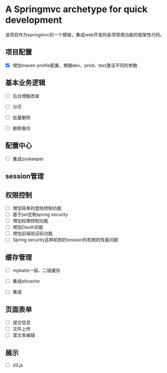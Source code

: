 
# A Springmvc archetype for quick development
该项目作为springmvc的一个模板，集成web开发的各项常用功能的框架性代码。


## 项目配置
- [x] 增加maven profile配置，根据dev、prod、test激活不同的参数


## 基本业务逻辑
- [ ] 后台增删改查
- [ ] 分页
- [ ] 批量删除
- [ ] 删除备份


## 配置中心
- [ ] 集成zookeeper

## session管理

## 权限控制
- [ ] 增加简单的登陆控制功能
- [ ] 基于jwt定制spring security
- [ ] 增加权限控制功能
- [ ] 增加Oauth功能
- [ ] 增加前端验证码功能
- [ ] Spring security这种机制的session的机制的性能问题

## 缓存管理
- [ ] mybatis一级、二级缓存
- [ ] 集成ehcache
- [ ] 集成


## 页面表单
- [ ] 提交信息
- [ ] 文件上传
- [ ] 富文本编辑

## 展示
- [ ] d3.js